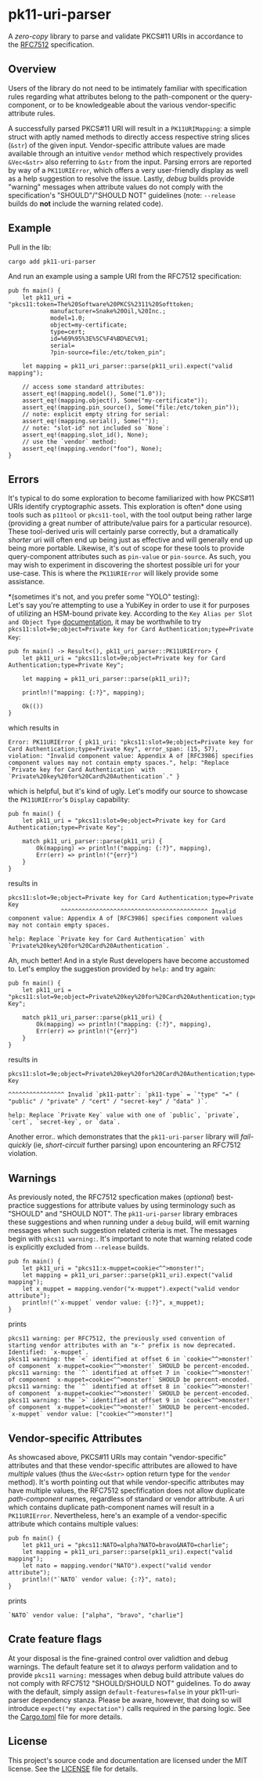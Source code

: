 # pk11-uri-parser

A *zero-copy* library to parse and validate PKCS#11 URIs in accordance to the [RFC7512](https://datatracker.ietf.org/doc/html/rfc7512) specification.

## Overview
Users of the library do not need to be intimately familiar with specification rules regarding what attributes belong to the path-component or the query-component, or to be knowledgeable about the various vendor-specific attribute rules.

A successfully parsed PKCS#11 URI will result in a `PK11URIMapping`: a simple struct with aptly named methods to directly access respective string slices (`&str`) of the given input.  Vendor-specific attribute values are made available through an intuitive `vendor` method which respectively provides `&Vec<&str>` also referring to `&str` from the input.  Parsing errors are reported by way of a `PK11URIError`, which offers a very user-friendly display as well as a help suggestion to resolve the issue. Lastly, *debug* builds provide "warning" messages when attribute values do not comply with the specification's "SHOULD"/"SHOULD NOT" guidelines (note: `--release` builds do **not** include the warning related code).

## Example
Pull in the lib:

```terminal
cargo add pk11-uri-parser
```
And run an example using a sample URI from the RFC7512 specification:

```rust,no_run
pub fn main() {
    let pk11_uri = "pkcs11:token=The%20Software%20PKCS%2311%20Softtoken;
            manufacturer=Snake%20Oil,%20Inc.;
            model=1.0;
            object=my-certificate;
            type=cert;
            id=%69%95%3E%5C%F4%BD%EC%91;
            serial=
            ?pin-source=file:/etc/token_pin";

    let mapping = pk11_uri_parser::parse(pk11_uri).expect("valid mapping");

    // access some standard attributes:
    assert_eq!(mapping.model(), Some("1.0"));
    assert_eq!(mapping.object(), Some("my-certificate"));
    assert_eq!(mapping.pin_source(), Some("file:/etc/token_pin"));
    // note: explicit empty string for serial:
    assert_eq!(mapping.serial(), Some(""));
    // note: "slot-id" not included so `None`:
    assert_eq!(mapping.slot_id(), None);
    // use the `vendor` method:
    assert_eq!(mapping.vendor("foo"), None);
}
```
## Errors
It's typical to do some exploration to become familiarized with how PKCS#11 URIs identify cryptographic assets.  This exploration is often* done using tools such as `p11tool` or `pkcs11-tool`, with the tool output being rather large (providing a great number of attribute/value pairs for a particular resource).  These tool-derived uris will certainly parse correctly, but a dramatically *shorter* uri will often end up being just as effective and will generally end up being more portable.  Likewise, it's out of scope for these tools to provide query-component attributes such as `pin-value` or `pin-source`.  As such, you may wish to experiment in discovering the shortest possible uri for your use-case.  This is where the `PK11URIError` will likely provide some assistance.

*(sometimes it's not, and you prefer some "YOLO" testing):\
Let's say you're attempting to use a YubiKey in order to use it for purposes of utilizing an HSM-bound private key.  According to the `Key Alias per Slot and Object Type` [documentation](https://developers.yubico.com/yubico-piv-tool/YKCS11/Functions_and_values.html), it may be worthwhile to try `pkcs11:slot=9e;object=Private key for Card Authentication;type=Private Key`:

```rust,no_run
pub fn main() -> Result<(), pk11_uri_parser::PK11URIError> {
    let pk11_uri = "pkcs11:slot=9e;object=Private key for Card Authentication;type=Private Key";

    let mapping = pk11_uri_parser::parse(pk11_uri)?;

    println!("mapping: {:?}", mapping);

    Ok(())
}
```
which results in
```terminal
Error: PK11URIError { pk11_uri: "pkcs11:slot=9e;object=Private key for Card Authentication;type=Private Key", error_span: (15, 57), violation: "Invalid component value: Appendix A of [RFC3986] specifies component values may not contain empty spaces.", help: "Replace `Private key for Card Authentication` with `Private%20key%20for%20Card%20Authentication`." }
```
which is helpful, but it's kind of ugly.  Let's modify our source to showcase the `PK11URIError`'s `Display` capability:
```rust,no_run
pub fn main() {
    let pk11_uri = "pkcs11:slot=9e;object=Private key for Card Authentication;type=Private Key";

    match pk11_uri_parser::parse(pk11_uri) {
        Ok(mapping) => println!("mapping: {:?}", mapping),
        Err(err) => println!("{err}")
    }
}
```
results in
```terminal
pkcs11:slot=9e;object=Private key for Card Authentication;type=Private Key
               ^^^^^^^^^^^^^^^^^^^^^^^^^^^^^^^^^^^^^^^^^^ Invalid component value: Appendix A of [RFC3986] specifies component values may not contain empty spaces.

help: Replace `Private key for Card Authentication` with `Private%20key%20for%20Card%20Authentication`.
```
Ah, much better! And in a style Rust developers have become accustomed to.  Let's employ the suggestion provided by `help:` and try again:
```rust,no_run
pub fn main() {
    let pk11_uri = "pkcs11:slot=9e;object=Private%20key%20for%20Card%20Authentication;type=Private Key";

    match pk11_uri_parser::parse(pk11_uri) {
        Ok(mapping) => println!("mapping: {:?}", mapping),
        Err(err) => println!("{err}")
    }
}
```
results in
```terminal
pkcs11:slot=9e;object=Private%20key%20for%20Card%20Authentication;type=Private Key
                                                                  ^^^^^^^^^^^^^^^^ Invalid `pk11-pattr`: `pk11-type` = `"type" "=" ( "public" / "private" / "cert" / "secret-key" / "data" )`.

help: Replace `Private Key` value with one of `public`, `private`, `cert`, `secret-key`, or `data`.
```
Another error.. which demonstrates that the `pk11-uri-parser` library will *fail-quickly* (ie, *short-circuit* further parsing) upon encountering an RFC7512 violation.

## Warnings
As previously noted, the RFC7512 specfication makes (*optional*) best-practice suggestions for attribute values by using terminology such as "SHOULD" and "SHOULD NOT".  The `pk11-uri-parser` library embraces these suggestions and when running under a `debug` build, will emit warning messages when such suggestion related criteria is met.  The messages begin with `pkcs11 warning:`.  It's important to note that warning related code is explicitly excluded from `--release` builds.
```rust,no_run
pub fn main() {
    let pk11_uri = "pkcs11:x-muppet=cookie<^^>monster!";
    let mapping = pk11_uri_parser::parse(pk11_uri).expect("valid mapping");
    let x_muppet = mapping.vendor("x-muppet").expect("valid vendor attribute");
    println!("`x-muppet` vendor value: {:?}", x_muppet);
}
```
prints
```terminal
pkcs11 warning: per RFC7512, the previously used convention of starting vendor attributes with an "x-" prefix is now deprecated.  Identified: `x-muppet`.
pkcs11 warning: the `<` identified at offset 6 in `cookie<^^>monster!` of component `x-muppet=cookie<^^>monster!` SHOULD be percent-encoded.
pkcs11 warning: the `^` identified at offset 7 in `cookie<^^>monster!` of component `x-muppet=cookie<^^>monster!` SHOULD be percent-encoded.
pkcs11 warning: the `^` identified at offset 8 in `cookie<^^>monster!` of component `x-muppet=cookie<^^>monster!` SHOULD be percent-encoded.
pkcs11 warning: the `>` identified at offset 9 in `cookie<^^>monster!` of component `x-muppet=cookie<^^>monster!` SHOULD be percent-encoded.
`x-muppet` vendor value: ["cookie<^^>monster!"]
```
## Vendor-specific Attributes

As showcased above, PKCS#11 URIs may contain "vendor-specific" attributes and that these vendor-specific attributes are allowed to have *multiple* values (thus the `&Vec<&str>` option return type for the `vendor` method).  It's worth pointing out that while vendor-specific attributes may have multiple values, the RFC7512 specfification does not allow duplicate *path-component* names, regardless of standard or vendor attribute.  A uri which contains duplicate path-component names will result in a `PK11URIError`.  Nevertheless, here's an example of a vendor-specific attribute which contains multiple values:
```rust,no_run
pub fn main() {
    let pk11_uri = "pkcs11:NATO=alpha?NATO=bravo&NATO=charlie";
    let mapping = pk11_uri_parser::parse(pk11_uri).expect("valid mapping");
    let nato = mapping.vendor("NATO").expect("valid vendor attribute");
    println!("`NATO` vendor value: {:?}", nato);
}
```
prints
```terminal
`NATO` vendor value: ["alpha", "bravo", "charlie"]
```

## Crate feature flags

At your disposal is the fine-grained control over validtion and debug warnings.  The default feature set it to *always* perform validation
and to provide `pkcs11 warning:` messages when debug build attribute values do not comply with RFC7512 "SHOULD/SHOULD NOT" guidelines.  To
do away with the default, simply assign `default-features=false` in your pk11-uri-parser dependency stanza. Please be aware, however, that doing
so will introduce `expect("my expectation")` calls required in the parsing logic.  See the [Cargo.toml](Cargo.toml) file for more details.

## License
This project's source code and documentation are licensed under the MIT license. See the [LICENSE](LICENSE) file for details.
